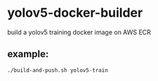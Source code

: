 # yolov5-docker-builder
build a yolov5 training docker image on AWS ECR

## example:
```
./build-and-push.sh yolov5-train
```
